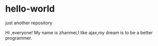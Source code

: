 # hello-world
just another repository

Hi ,everyone!
My name is zhanmei,I like ajax,my dream is to be a better programmer.
